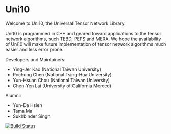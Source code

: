 # Uni10 #

Welcome to Uni10, the Universal Tensor Network Library.

Uni10 is programmed in C++ and geared toward applications to the tensor
network algorithms, such TEBD, PEPS and MERA. We hope the availability
of Uni10 will make future implementation of tensor network algorithms much
easier and less error prone.

Developers and Maintainers:

* Ying-Jer Kao (National Taiwan University)
* Pochung Chen (National Tsing-Hua University)
* Yun-Hsuan Chou (National Taiwan University)
* Chen-Yen Lai (University of California Merced)

Alumni:
* Yun-Da Hsieh 
* Tama Ma 
* Sukhbinder Singh 

[![Build Status](https://travis-ci.org/yingjerkao/uni10.svg?branch=develop)](https://travis-ci.org/yingjerkao/uni10)
